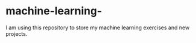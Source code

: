 # machine-learning-
I am using this repository to store my machine learning exercises and new projects.
